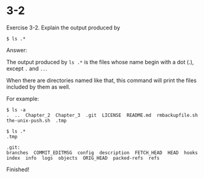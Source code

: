 # 3-2

Exercise 3-2. Explain the output produced by
```
$ ls .*
```

Answer:

The output produced by `ls .*` is the files whose name begin with a dot (.), except `.` and `..`.

When there are directories named like that, this command will print the files included by them as well.

For example:
```
$ ls -a
.  ..  Chapter_2  Chapter_3  .git  LICENSE  README.md  rmbackupfile.sh  the-unix-push.sh  .tmp

$ ls .*
.tmp

.git:
branches  COMMIT_EDITMSG  config  description  FETCH_HEAD  HEAD  hooks  index  info  logs  objects  ORIG_HEAD  packed-refs  refs

```

Finished!
